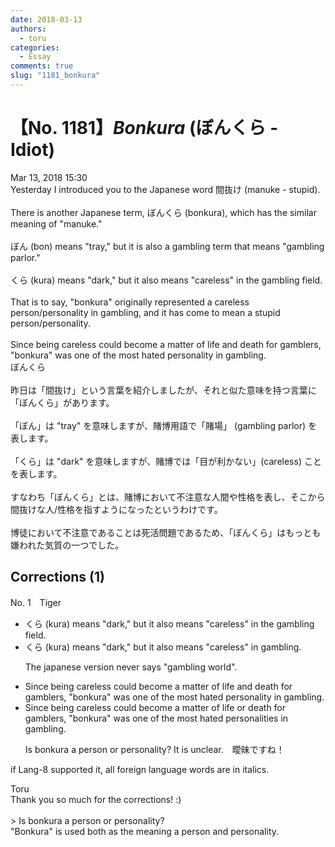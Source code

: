 ```yaml
---
date: 2018-03-13
authors:
  - toru
categories:
  - Essay
comments: true
slug: "1181_bonkura"
---
```


# 【No. 1181】<strong><em>Bonkura</em></strong> (ぼんくら - Idiot)
<div class="date">Mar 13, 2018 15:30</div>
<div id="post"><div id="body_show_ori">
Yesterday I introduced you to the Japanese word 間抜け (manuke - stupid).<br/><br/>There is another Japanese term, ぼんくら (bonkura), which has the similar meaning of "manuke."<br/><br/>ぼん (bon) means "tray," but it is also a gambling term that means "gambling parlor."<br/><br/>くら (kura) means "dark," but it also means "careless" in the gambling field.<br/><br/>That is to say, "bonkura" originally represented a careless person/personality in gambling, and it has come to mean a stupid person/personality.<br/><br/>Since being careless could become a matter of life and death for gamblers, "bonkura" was one of the most hated personality in gambling.
</div></div>

<!-- more -->

<div id="post_ja"><div id="body_show_mo">
ぼんくら<br/><br/>昨日は「間抜け」という言葉を紹介しましたが、それと似た意味を持つ言葉に「ぼんくら」があります。<br/><br/>「ぼん」は "tray" を意味しますが、賭博用語で「賭場」 (gambling parlor) を表します。<br/><br/>「くら」は "dark" を意味しますが、賭博では「目が利かない」(careless) ことを表します。<br/><br/>すなわち「ぼんくら」とは、賭博において不注意な人間や性格を表し、そこから間抜けな人/性格を指すようになったというわけです。<br/><br/>博徒において不注意であることは死活問題であるため、「ぼんくら」はもっとも嫌われた気質の一つでした。
</div></div>

## Corrections (1)
<div id="block"><div class="first_name"> No. 1　<span class="just_name">Tiger</span></div><div id="block2">
<ul class="correction_field">
<li class="incorrect">くら (kura) means "dark," but it also means "careless" in the gambling field.</li>
<li class="corrected correct">
くら (kura) means "dark," but it also means "careless" in gambling.
<p class="correction_comment">The japanese version never says "gambling world".</p>
</li>
</ul>
<ul class="correction_field">
<li class="incorrect">Since being careless could become a matter of life and death for gamblers, "bonkura" was one of the most hated personality in gambling.</li>
<li class="corrected correct">
Since being careless could become a matter of life or death for gamblers, "bonkura" was one of the most hated personalities in gambling.
<p class="correction_comment">Is bonkura a person or personality? It is unclear.　曖昧ですね！</p>
</li>
</ul>
<p class="comment_small">
 if Lang-8 supported it, all foreign language words are in italics.
</p>

</div><div class="name"><span class="just_name">Toru</span><br>
Thank you so much for the corrections! :)<br/><br/>&gt; Is bonkura a person or personality?<br/>"Bonkura" is used both as the meaning a person and personality.
</div>
</div>
